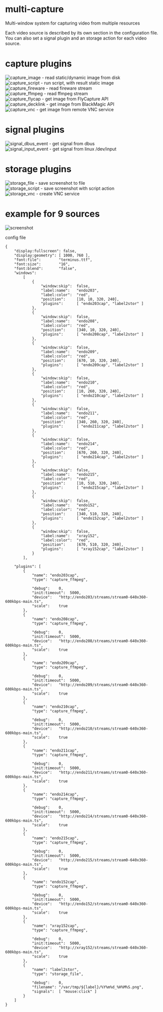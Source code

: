 # multi-capture
Multi-window system for capturing video from multiple resources

Each video source is described by its own section in the configuration file.  
You can also set a signal plugin and an storage action for each video source.  

# capture plugins
![capture_image](https://github.com/AndreyBarmaley/multi-capture/wiki/Capture-plugins#capture_image) - read static/dynamic image from disk  
![capture_script](https://github.com/AndreyBarmaley/multi-capture/wiki/Capture-plugins#capture_script) - run script, with result static image  
![capture_fireware](https://github.com/AndreyBarmaley/multi-capture/wiki/Capture-plugins#capture_fireware) - read fireware stream  
![capture_ffmpeg](https://github.com/AndreyBarmaley/multi-capture/wiki/Capture-plugins#capture_ffmpeg) - read ffmpeg stream  
![capture_flycap](https://github.com/AndreyBarmaley/multi-capture/wiki/Capture-plugins#capture_flycap) - get image from FlyCapture API  
![capture_decklink](https://github.com/AndreyBarmaley/multi-capture/wiki/Capture-plugins#capture_decklink) - get image from BlackMagic API  
![capture_vnc](https://github.com/AndreyBarmaley/multi-capture/wiki/Capture-plugins#capture_vnc) - get image from remote VNC service  

# signal plugins
![signal_dbus_event](https://github.com/AndreyBarmaley/multi-capture/wiki/Signal-plugins#signal_dbus_event) - get signal from dbus  
![signal_input_event](https://github.com/AndreyBarmaley/multi-capture/wiki/Signal-plugins#signal_input_event) - get signal from linux /dev/input  

# storage plugins
![storage_file](https://github.com/AndreyBarmaley/multi-capture/wiki/Storage-plugins#storage_file) - save screenshot to file  
![storage_script](https://github.com/AndreyBarmaley/multi-capture/wiki/Storage-plugins#storage_script) - save screenshot with script action  
![storage_vnc](https://github.com/AndreyBarmaley/multi-capture/wiki/Storage-plugins#storage_vnc) - create VNC service    

# example for 9 sources
![screenshot](https://user-images.githubusercontent.com/8620726/150244073-7deda86c-92e9-4b02-9644-215706135363.png)  

config file
```
{
    "display:fullscreen": false,
    "display:geometry": [ 1000, 760 ],
    "font:file":        "terminus.ttf",
    "font:size":        "16",
    "font:blend":       "false",
    "windows":
        [
            {
                "window:skip":  false,
                "label:name":   "endo203",
                "label:color":  "red",
                "position":     [10, 10, 320, 240],
                "plugins":      [ "endo203cap", "label2stor" ]
            },
            {
                "window:skip":  false,
                "label:name":   "endo208",
                "label:color":  "red",
                "position":     [340, 10, 320, 240],
                "plugins":      [ "endo208cap", "label2stor" ]
            },
            {
                "window:skip":  false,
                "label:name":   "endo209",
                "label:color":  "red",
                "position":     [670, 10, 320, 240],
                "plugins":      [ "endo209cap", "label2stor" ]
            },
            {
                "window:skip":  false,
                "label:name":   "endo210",
                "label:color":  "red",
                "position":     [10, 260, 320, 240],
                "plugins":      [ "endo210cap", "label2stor" ]
            },
            {
                "window:skip":  false,
                "label:name":   "endo211",
                "label:color":  "red",
                "position":     [340, 260, 320, 240],
                "plugins":      [ "endo211cap", "label2stor" ]
            },
            {
                "window:skip":  false,
                "label:name":   "endo214",
                "label:color":  "red",
                "position":     [670, 260, 320, 240],
                "plugins":      [ "endo214cap", "label2stor" ]
            },
            {
                "window:skip":  false,
                "label:name":   "endo215",
                "label:color":  "red",
                "position":     [10, 510, 320, 240],
                "plugins":      [ "endo215cap", "label2stor" ]
            },
            {
                "window:skip":  false,
                "label:name":   "endo152",
                "label:color":  "red",
                "position":     [340, 510, 320, 240],
                "plugins":      [ "endo152cap", "label2stor" ]
            },
            {
                "window:skip":  false,
                "label:name":   "xray152",
                "label:color":  "red",
                "position":     [670, 510, 320, 240],
                "plugins":      [ "xray152cap", "label2stor" ]
            }
        ],

    "plugins": [
        {
            "name": "endo203cap",
            "type": "capture_ffmpeg",

            "debug":    0,
            "init:timeout":  5000,
            "device":   "http://endo203/streams/stream0-640x360-600kbps-main.ts",
            "scale":    true
        },
        {
            "name": "endo208cap",
            "type": "capture_ffmpeg",

            "debug":    0,
            "init:timeout":  5000,
            "device":   "http://endo208/streams/stream0-640x360-600kbps-main.ts",
            "scale":    true
        },
        {
            "name": "endo209cap",
            "type": "capture_ffmpeg",

            "debug":    0,
            "init:timeout":  5000,
            "device":   "http://endo209/streams/stream0-640x360-600kbps-main.ts",
            "scale":    true
        },
        {
            "name": "endo210cap",
            "type": "capture_ffmpeg",

            "debug":    0,
            "init:timeout":  5000,
            "device":   "http://endo210/streams/stream0-640x360-600kbps-main.ts",
            "scale":    true
        },
        {
            "name": "endo211cap",
            "type": "capture_ffmpeg",

            "debug":    0,
            "init:timeout":  5000,
            "device":   "http://endo211/streams/stream0-640x360-600kbps-main.ts",
            "scale":    true
        },
        {
            "name": "endo214cap",
            "type": "capture_ffmpeg",

            "debug":    0,
            "init:timeout":  5000,
            "device":   "http://endo214/streams/stream0-640x360-600kbps-main.ts",
            "scale":    true
        },
        {
            "name": "endo215cap",
            "type": "capture_ffmpeg",

            "debug":    0,
            "init:timeout":  5000,
            "device":   "http://endo215/streams/stream0-640x360-600kbps-main.ts",
            "scale":    true
        },
        {
            "name": "endo152cap",
            "type": "capture_ffmpeg",

            "debug":    0,
            "init:timeout":  5000,
            "device":   "http://endo152/streams/stream0-640x360-600kbps-main.ts",
            "scale":    true
        },
        {
            "name": "xray152cap",
            "type": "capture_ffmpeg",

            "debug":    0,
            "init:timeout":  5000,
            "device":   "http://xray152/streams/stream0-640x360-600kbps-main.ts",
            "scale":    true
        },
        {
            "name": "label2stor",
            "type": "storage_file",

            "debug":    0,
            "filename": "/var/tmp/${label}/%Y%m%d_%H%M%S.png",
            "signals":  [ "mouse:click" ]
        }
    ]
}
```
